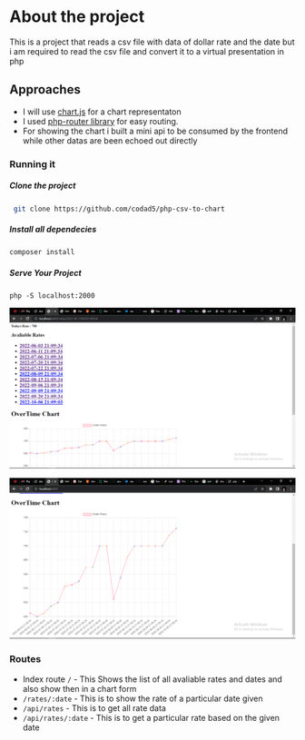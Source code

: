 # About the project

This is a project that reads a csv file with data of dollar rate and the date but i am required to read the csv file and convert it to a virtual presentation in php

## Approaches

- I will use [chart.js](https://www.chartjs.org) for a chart representaton
- I used [php-router library](https://github.com/aosasona/php-router) for easy routing.
- For showing the chart i built a mini api to be consumed by the frontend while other datas are been echoed out directly

### Running it

##### Clone the project

 ```bash
  git clone https://github.com/codad5/php-csv-to-chart
 ```

##### Install all dependecies

```bash
composer install
```

##### Serve Your Project

```shell
php -S localhost:2000
```

![Screenshot](/public/Sample1.png)

![Screenshot](/public/Sample2.png)
### Routes

- Index route `/` - This Shows the list of all avaliable rates and dates and also show then in a chart form
- `/rates/:date` - This is to show the rate of a particular date given
- `/api/rates` - This is to get all rate data
- `/api/rates/:date` - This is to get a particular rate based on the given date
